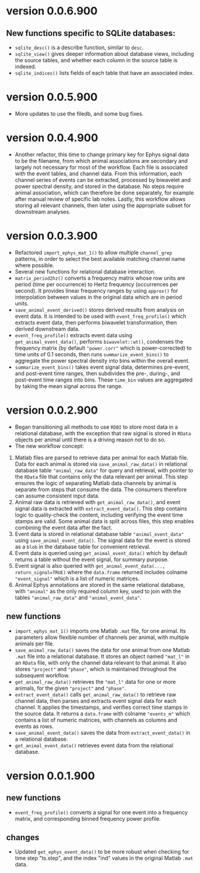# version 0.0.6.900

## New functions specific to SQLite databases:

* `sqlite_desc()` is a describe function, similar to `desc`.
* `sqlite_view()` gives deeper information about database views,
including the source tables, and whether each column in the
source table is indexed.
* `sqlite_indices()` lists fields of each table that have
an associated index.


# version 0.0.5.900

* More updates to use the filedb, and some bug fixes.

# version 0.0.4.900

* Another refactor, this time to change primary key for
Ephys signal data to be the filename, from which animal
associations are secondary and largely not necessary
for most of the workflow. Each file is associated with
the event tables, and channel data. From this information,
each channel series of events can be extracted, processed
by biwavelet and power spectral density, and stored in
the database. No steps require animal association, which
can therefore be done separately, for example after manual
review of specific lab notes. Lastly, this workflow allows
storing all relevant channels, then later using the
appropriate subset for downstream analyses.

# version 0.0.3.900

* Refactored `import_ephys_mat_1()` to allow multiple
`channel_grep` patterns, in order to select the best
available matching channel name where possible.
* Several new functions for relational database interaction.
* `matrix_period2hz()` converts a frequency matrix whose
row units are period (time per occurrence) to Hertz
frequency (occurrences per second). It provides
linear frequency ranges by using `approx()` for
interpolation between values in the original data
which are in period units.
* `save_animal_event_derived()` stores derived results
from analysis on event data. It is intended to be used
with `event_freq_profile()` which extracts event data,
then performs biwavelet transformation, then derived
downstream data.
* `event_freq_profile()` extracts event data using
`get_animal_event_data()`, performs `biwavelet::wt()`,
condenses the frequency matrix (by default `"power.corr"`
which is power-corrected) to time units of 0.1 seconds,
then runs `summarize_event_bins()` to aggregate the
power spectral density into bins within the overall
event.
* `summarize_event_bins()` takes event signal data,
determines pre-event, and post-event time ranges,
then subdivides the pre-, during-, and post-event
time ranges into bins. These `time_bin` values are
aggregated by taking the mean signal across the range.


# version 0.0.2.900

* Began transitioning all methods to use `RDBI` to store
most data in a relational database, with the exception that
raw signal is stored in `RData` objects per animal until
there is a driving reason not to do so.
* The new workflow concept:

1. Matlab files are parsed to retrieve data per animal
for each Matlab file. Data for each animal is stored 
via `save_animal_raw_data()` in relational database table
`"animal_raw_data"` for query and retrieval, with pointer
to the `RData` file that contains only the data relevant
per animal. This step ensures the logic of separating
Matlab data channels by animal is separate from steps
that consume the data. The consumers therefore can assume
consistent input data.
2. Animal raw data is retrieved with `get_animal_raw_data()`,
and event signal data is extracted with `extract_event_data()`.
This step contains logic to quality-check the content,
including verifying the event time stamps are valid.
Some animal data is split across files, this step enables
combining the event data after the fact.
3. Event data is stored in relational database table
`"animal_event_data"` using `save_animal_event_data()`.
The signal data for the event is stored as a `blob` in
the database table for convenient retrieval.
4. Event data is queried using `get_animal_event_data()`
which by default returns a table without the event signal,
for summary purpose.
5. Event signal is also queried with
`get_animal_event_data(..., return_signal=TRUE)` where
the `data.frame` returned includes colname `"event_signal"`
which is a list of numeric matrices.
6. Animal Ephys annotations are stored in the same
relational database, with `"animal"` as the only required
column key, used to join with the tables
`"animal_raw_data"` and `"animal_event_data"`.

## new functions

* `import_ephys_mat_1()` imports one Matlab `.mat` file,
for one animal. Its parameters allow flexible number of
channels per animal, with multiple animals per file.
* `save_animal_raw_data()` saves the data for one animal
from one Matlab `.mat` file into a relational database.
It stores an object named `"mat_l"` in an `RData` file,
with only the channel data relevant to that animal.
It also stores `"project"` and `"phase"`, which is
maintained throughout the subsequent workflow.
* `get_animal_raw_data()` retrieves the `"mat_l"` data
for one or more animals, for the given `"project"` and
`"phase"`.
* `extract_event_data()` calls `get_animal_raw_data()` to
retrieve raw channel data, then parses and extracts
event signal data for each channel. It applies the
timestamps, and verifies correct time stamps in the
source data. It returns a `data.frame` with colname
`"events_m"` which contains a list of numeric matrices,
with channels as columns and events as rows.
* `save_animal_event_data()` saves the data from 
`extract_event_data()` in a relational database.
* `get_animal_event_data()` retrieves event data
from the relational database.


# version 0.0.1.900

## new functions

* `event_freq_profile()` converts a signal for one event
into a frequency matrix, and corresponding binned frequency
power profile.

## changes

* Updated `get_ephys_event_data()` to be more robust when
checking for time step "ts.step", and the index "ind"
values in the original Matlab `.mat` data.

